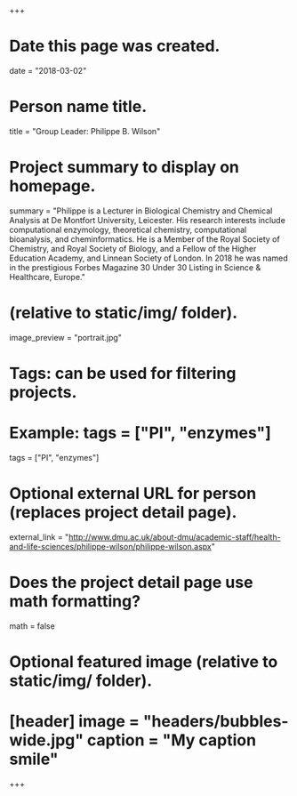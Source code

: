 +++
# Date this page was created.
date = "2018-03-02"
# Person name title.
title = "Group Leader: Philippe B. Wilson"
# Project summary to display on homepage.
summary = "Philippe is a Lecturer in Biological Chemistry and Chemical Analysis at De Montfort University, Leicester. His research interests include computational enzymology, theoretical chemistry, computational bioanalysis, and cheminformatics. He is a Member of the Royal Society of Chemistry, and Royal Society of Biology, and a Fellow of the Higher Education Academy, and Linnean Society of London. In 2018 he was named in the prestigious Forbes Magazine 30 Under 30 Listing in Science & Healthcare, Europe." 
# (relative to static/img/ folder).
image_preview = "portrait.jpg"
# Tags: can be used for filtering projects.
# Example: tags = ["PI", "enzymes"]
tags = ["PI", "enzymes"]
# Optional external URL for person (replaces project detail page).
external_link = "http://www.dmu.ac.uk/about-dmu/academic-staff/health-and-life-sciences/philippe-wilson/philippe-wilson.aspx"
# Does the project detail page use math formatting?
math = false
# Optional featured image (relative to static/img/ folder).
# [header] image = "headers/bubbles-wide.jpg" caption = "My caption smile"
+++
